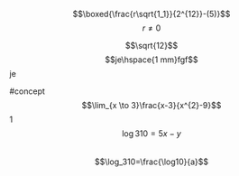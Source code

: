 $$\boxed{\frac{r\sqrt{1_1}}{2^{12}}-(5)}$$
$$r\neq0$$


$$\sqrt{12}$$
$$je\hspace{1 mm}fgf$$
je 

#concept 
$$\lim_{x \to 3}\frac{x-3}{x^{2}-9}$$
1 $$\log{3}10=5x-y$$     
  $$\log_310=\frac{\log10}{a}$$
